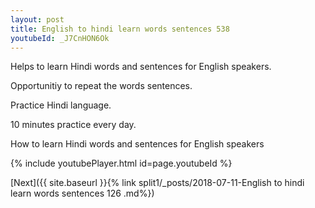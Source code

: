 ```yaml
---
layout: post
title: English to hindi learn words sentences 538 
youtubeId: _J7CnHON6Ok
---
```

 
 
Helps to learn Hindi words and sentences for English speakers.

Opportunitiy to repeat the words sentences. 

Practice Hindi language. 
 
10 minutes practice every day. 
 
How to learn Hindi words and sentences for English speakers 
 
{% include youtubePlayer.html id=page.youtubeId %}
 
 
[Next]({{ site.baseurl }}{% link  split1/_posts/2018-07-11-English to hindi learn words sentences 126 .md%})
 
